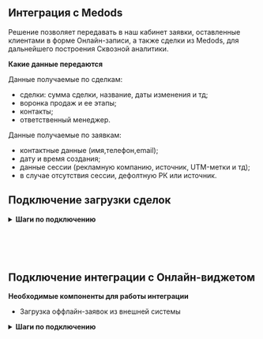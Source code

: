 ## Интеграция с Medods <br />  

Решение позволяет передавать в наш кабинет заявки, оставленные клиентами в форме Онлайн-записи, а также сделки из Medods, для дальнейшего построения Сквозной аналитики. <br />  

**Какие данные передаются**  <br />  

Данные получаемые по сделкам: <br />    
- сделки: сумма сделки, название, даты изменения и тд; 
- воронка продаж и ее этапы;
- контакты;
- ответственный менеджер. <br />  

Данные получаемые по заявкам:   <br />  

- контактные данные (имя,телефон,email);  
- дату и время создания;  
- данные сессии (рекламную компанию, источник, UTM-метки и тд);  
- в случае отсутствия сессии, дефолтную РК или источник.  <br />  

## Подключение загрузки сделок  <br />  

<details>
  <summary style="font-weight:bold;">  Шаги по подключению </summary> <br />  
  
1. Нажмите "Активен" на этой странице. <br />  
2. Заполните настройки интеграции   <br />  

- **Авторизация в Medods** <br />
  
<details>
  <summary style="font-weight:bold;"> Подробнее </summary> <br />
 
  - UID: укажите домен сервиса, в формате https://beta45.medods.ru/ , где beta45 - уникальная часть <br />  
  - Identity и SecretKey: данные для авторизации в Medods, можно запросить у сотрудников Medods, либо создать самостоятельно <br />  
  
    - Справочники -> Права доступа к API -> Добавить  
 
      - Создаем роль, если она отсутствует
      - В роле делаем полный доступ к сущностям
 
    - Справочники -> Клиенты API -> Добавить
 
      - Создаем клиента API
      - Выбираем необходимую роль
      - Добавляем Ключи доступа (API v2) 
      - Из скаченного файла берем значения Identity и SecretKey
 
 ![image](medods.gif)  <br /> 

</details> 
<br />

- **Передавать сделки** — при прожатии будет включена интеграция по передаче сделок <br />  

3. Нажмите сохранить. <br />  

После подключения интеграции сделки будут попадать в  Сырые данные -> Сделки.  <br />  
Сделки грузятся раз в сутки, поэтому корректность работы интеграции можно будет проверить на следующий день. <br />  

</details> 
<br />
<br /> 
<br /> 
<br /> 


## Подключение интеграции с Онлайн-виджетом <br />  

**Необходимые компоненты для работы интеграции**  <br />  
- Загрузка оффлайн-заявок из внешней системы  <br />  

<details>
  <summary style="font-weight:bold;"> Шаги по подключению </summary> <br />

1. Нажмите "Активен" на этой странице. <br />  
2. Заполните настройки интеграции   <br />  

- **Авторизация в Medods** <br />

<details>
  <summary style="font-weight:bold;"> Подробнее </summary> <br />  

  - UID: укажите домен сервиса, в формате https://beta45.medods.ru/ , где beta45 - уникальная часть <br />  
  - Identity и SecretKey: данные для авторизации в Medods, можно запросить у сотрудников Medods, либо создать самостоятельно <br />  
  
    - Справочники -> Права доступа к API -> Добавить   <br />  
 
      - Создаем роль, если она отсутствует.   
      - В роле делаем полный доступ к сущностям. <br />  
 
    - Справочники -> Клиенты API -> Добавить <br />  
 
      - Создаем клиента API.
      - Выбираем необходимую роль.
      - Добавляем Ключи доступа (API v2).
      - Из скаченного файла берем значения Identity и SecretKey. <br />  
 
 ![image](medods.gif) <br />  

</details> 
<br />

**Переключатели:**   <br />  
- **Передавать заявки** — при прожатии будет включена интеграция по передаче заявок.
- **Рекламная компания/источник** — необходимо выбрать какую сущность использовать для обращений без сессии. По умолчанию выбрана Рекламная компания (маркер не прожат), при прожатии маркера выбирается Источник.  
- В зависимости от положения маркера выводится либо список рекламных кампаний из личного кабинета клиента, либо список источников и сайтов. Необходимо указать какую **Рекламную кампанию/источник и сайт** используем в случае отсутствия сессии.  <br /> 

3. Нажмите сохранить. <br />  
4. После сохранения будет выведен скрипт, который необходимо установить на сайт клиенту в соответствие с описанием в настройках. <br />  


После подключения интеграции заявки будут попадать в  Сырые данные -> Обращения и цели.  <br />  
Заявки грузятся раз в сутки, поэтому корректность работы интеграции можно будет проверить на следующий день. <br />  


</details> 




